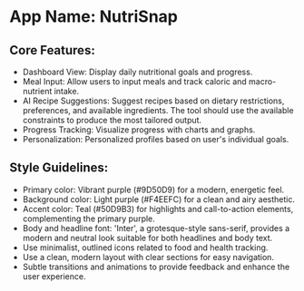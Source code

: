 # **App Name**: NutriSnap

## Core Features:

- Dashboard View: Display daily nutritional goals and progress.
- Meal Input: Allow users to input meals and track caloric and macro-nutrient intake.
- AI Recipe Suggestions: Suggest recipes based on dietary restrictions, preferences, and available ingredients. The tool should use the available constraints to produce the most tailored output.
- Progress Tracking: Visualize progress with charts and graphs.
- Personalization: Personalized profiles based on user\'s individual goals.

## Style Guidelines:

- Primary color: Vibrant purple (#9D50D9) for a modern, energetic feel.
- Background color: Light purple (#F4EEFC) for a clean and airy aesthetic.
- Accent color: Teal (#50D9B3) for highlights and call-to-action elements, complementing the primary purple.
- Body and headline font: 'Inter', a grotesque-style sans-serif, provides a modern and neutral look suitable for both headlines and body text.
- Use minimalist, outlined icons related to food and health tracking.
- Use a clean, modern layout with clear sections for easy navigation.
- Subtle transitions and animations to provide feedback and enhance the user experience.